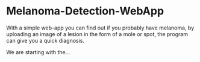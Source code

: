 # Melanoma-Detection-WebApp
With a simple web-app you can find out if you probably have melanoma, by uploading an image of a lesion in the form of a mole or spot, the program can give you a quick diagnosis.

We are starting with the...

